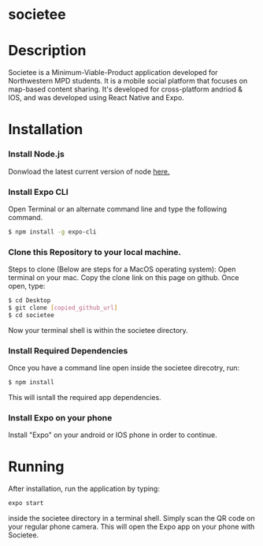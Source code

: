 # societee

# Description

  Societee is a Minimum-Viable-Product application developed for Northwestern MPD students. It is a mobile social platform that focuses on map-based content sharing. It's developed for cross-platform andriod & IOS, and was developed using React Native and Expo. 


# Installation

### Install Node.js

Donwload the latest current version of node [here.](https://nodejs.org/en/)

### Install Expo CLI

Open Terminal or an alternate command line and type the following command.

```sh
$ npm install -g expo-cli
```


### Clone this Repository to your local machine.
Steps to clone (Below are steps for a MacOS operating system):
Open terminal on your mac. Copy the clone link on this page on github. Once open, type:

```sh
$ cd Desktop
$ git clone [copied_github_url]
$ cd societee
```

Now your terminal shell is within the societee directory.

### Install Required Dependencies
Once you have a command line open inside the societee direcotry, run:
```sh
$ npm install
```
This will isntall the required app dependencies.


### Install Expo on your phone

Install "Expo" on your android or IOS phone in order to continue. 

# Running

After installation, run the application by typing:

```sh
expo start
```

inside the societee directory in a terminal shell. Simply scan the QR code on your regular phone camera. This will open the Expo app on your phone with Societee.